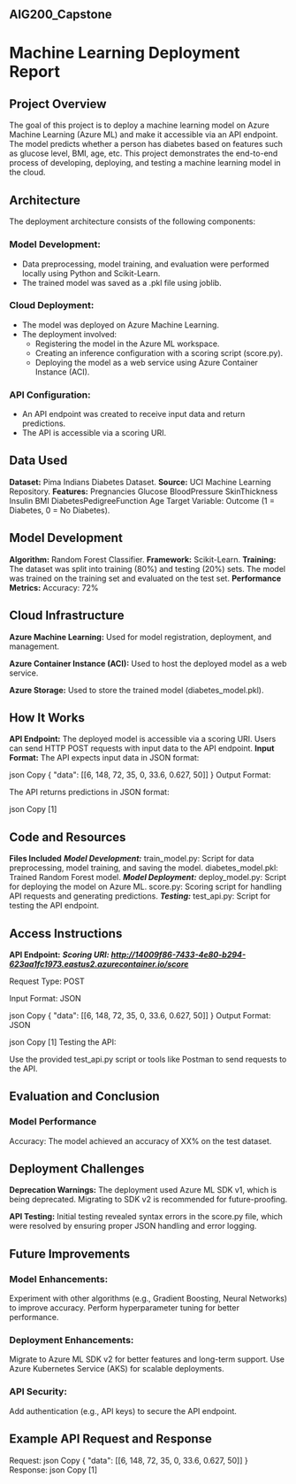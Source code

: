 ## AIG200_Capstone
# Machine Learning Deployment Report

## Project Overview
The goal of this project is to deploy a machine learning model on Azure Machine Learning (Azure ML) and make it accessible via an API endpoint. The model predicts whether a person has diabetes based on features such as glucose level, BMI, age, etc. This project demonstrates the end-to-end process of developing, deploying, and testing a machine learning model in the cloud.

## Architecture
The deployment architecture consists of the following components:

### Model Development:
- Data preprocessing, model training, and evaluation were performed locally using Python and Scikit-Learn.
- The trained model was saved as a .pkl file using joblib.

### Cloud Deployment:
- The model was deployed on Azure Machine Learning.
- The deployment involved:
  - Registering the model in the Azure ML workspace.
  - Creating an inference configuration with a scoring script (score.py).
  - Deploying the model as a web service using Azure Container Instance (ACI).

### API Configuration:
- An API endpoint was created to receive input data and return predictions.
- The API is accessible via a scoring URI.

## Data Used
**Dataset:** Pima Indians Diabetes Dataset.
**Source:** UCI Machine Learning Repository.
**Features:**
Pregnancies
Glucose
BloodPressure
SkinThickness
Insulin
BMI
DiabetesPedigreeFunction
Age
Target Variable: Outcome (1 = Diabetes, 0 = No Diabetes).

## Model Development
**Algorithm:** Random Forest Classifier.
**Framework:** Scikit-Learn.
**Training:**
The dataset was split into training (80%) and testing (20%) sets.
The model was trained on the training set and evaluated on the test set.
**Performance Metrics:**
Accuracy: 72%

## Cloud Infrastructure
**Azure Machine Learning:**
Used for model registration, deployment, and management.

**Azure Container Instance (ACI):**
Used to host the deployed model as a web service.

**Azure Storage:**
Used to store the trained model (diabetes_model.pkl).

## How It Works

**API Endpoint:**
The deployed model is accessible via a scoring URI.
Users can send HTTP POST requests with input data to the API endpoint.
**Input Format:**
The API expects input data in JSON format:

json
Copy
{
  "data": [[6, 148, 72, 35, 0, 33.6, 0.627, 50]]
}
Output Format:

The API returns predictions in JSON format:

json
Copy
[1]

## Code and Resources
**Files Included**
***Model Development:***
train_model.py: Script for data preprocessing, model training, and saving the model.
diabetes_model.pkl: Trained Random Forest model.
***Model Deployment:***
deploy_model.py: Script for deploying the model on Azure ML.
score.py: Scoring script for handling API requests and generating predictions.
***Testing:***
test_api.py: Script for testing the API endpoint.

## Access Instructions
**API Endpoint:**
***Scoring URI: http://14009f86-7433-4e80-b294-623aa1fc1973.eastus2.azurecontainer.io/score***

Request Type: POST

Input Format: JSON

json
Copy
{
  "data": [[6, 148, 72, 35, 0, 33.6, 0.627, 50]]
}
Output Format: JSON

json
Copy
[1]
Testing the API:

Use the provided test_api.py script or tools like Postman to send requests to the API.

## Evaluation and Conclusion
### Model Performance
Accuracy: The model achieved an accuracy of XX% on the test dataset.

## Deployment Challenges
**Deprecation Warnings:**
The deployment used Azure ML SDK v1, which is being deprecated. Migrating to SDK v2 is recommended for future-proofing.

**API Testing:**
Initial testing revealed syntax errors in the score.py file, which were resolved by ensuring proper JSON handling and error logging.

## Future Improvements
### Model Enhancements:
Experiment with other algorithms (e.g., Gradient Boosting, Neural Networks) to improve accuracy.
Perform hyperparameter tuning for better performance.

### Deployment Enhancements:
Migrate to Azure ML SDK v2 for better features and long-term support.
Use Azure Kubernetes Service (AKS) for scalable deployments.

### API Security:
Add authentication (e.g., API keys) to secure the API endpoint.

## Example API Request and Response
Request:
json
Copy
{
  "data": [[6, 148, 72, 35, 0, 33.6, 0.627, 50]]
}
Response:
json
Copy
[1]
